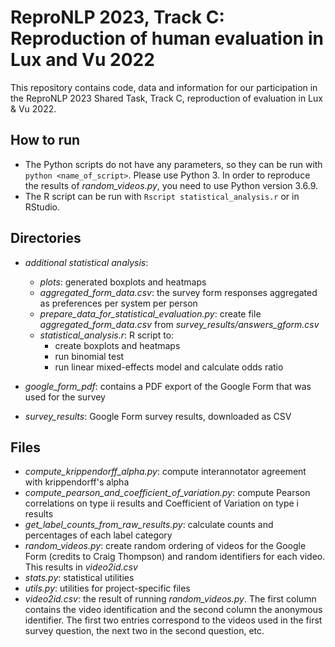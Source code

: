 # ReproNLP 2023, Track C: Reproduction of human evaluation in Lux and Vu 2022
This repository contains code, data and information for our participation in the ReproNLP 2023 Shared Task, Track C, reproduction of evaluation in Lux &amp; Vu 2022.

## How to run
* The Python scripts do not have any parameters, so they can be run with `python <name_of_script>`. Please use Python 3. In order to reproduce the results of _random_videos.py_, you need to use Python version 3.6.9.
* The R script can be run with `Rscript statistical_analysis.r` or in RStudio.

## Directories
* _additional statistical analysis_:
  *  _plots_: generated boxplots and heatmaps
  * _aggregated_form_data.csv_: the survey form responses aggregated as preferences per system per person
  * _prepare_data_for_statistical_evaluation.py_: create file _aggregated_form_data.csv_ from _survey_results/answers_gform.csv_
  * _statistical_analysis.r_: R script to:
    * create boxplots and heatmaps
    * run binomial test
    * run linear mixed-effects model and calculate odds ratio

* _google_form_pdf_: contains a PDF export of the Google Form that was used for the survey

* _survey_results_: Google Form survey results, downloaded as CSV

## Files
* _compute_krippendorff_alpha.py_: compute interannotator agreement with krippendorff's alpha
* _compute_pearson_and_coefficient_of_variation.py_: compute Pearson correlations on type ii results and Coefficient of Variation on type i results
* _get_label_counts_from_raw_results.py_: calculate counts and percentages of each label category
* _random_videos.py_: create random ordering of videos for the Google Form (credits to Craig Thompson) and random identifiers for each video. This results in _video2id.csv_
* _stats.py_: statistical utilities
* _utils.py_: utilities for project-specific files
* _video2id.csv_: the result of running _random_videos.py_. The first column contains the video identification and the second column the anonymous identifier. The first two entries correspond to the videos used in the first survey question, the next two in the second question, etc.
